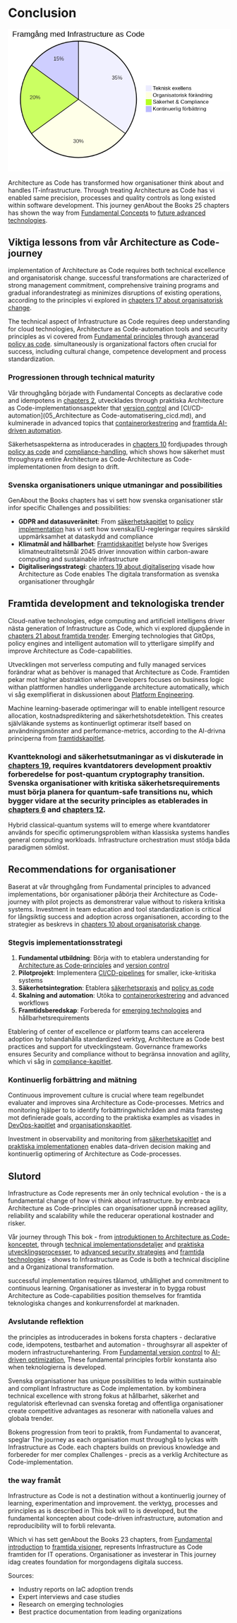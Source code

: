 # Conclusion

![Framgångsnycklar for architecture as code](images/diagram_22_slutsats.png)

Architecture as Code has transformed how organisationer think about and handles IT-infrastructure. Through treating Architecture as Code has vi enabled same precision, processes and quality controls as long existed within software development. This journey genAbout the Books 25 chapters has shown the way from [Fundamental Concepts](01_inledning.md) to [future advanced technologies](21_framtida_trender.md).

## Viktiga lessons from vår Architecture as Code-journey

implementation of Architecture as Code requires both technical excellence and organisatorisk change. successful transformations are characterized of strong management commitment, comprehensive training programs and gradual inforandestrategi as minimizes disruptions of existing operations, according to the principles vi explored in [chapters 17 about organisatorisk change](17_organisatorisk_forandring.md).

The technical aspect of Infrastructure as Code requires deep understanding for cloud technologies, Architecture as Code-automation tools and security principles as vi covered from [Fundamental principles](02_grundlaggande_principer.md) through [avancerad policy as code](11_policy_sakerhet.md). simultaneously is organizational factors often crucial for success, including cultural change, competence development and process standardization.

### Progressionen through technical maturity

Vår throughgång började with Fundamental Concepts as declarative code and idempotens in [chapters 2](02_grundlaggande_principer.md), utvecklades through praktiska Architecture as Code-implementationsaspekter that [version control](03_versionhantering.md) and [CI/CD-automation](05_Architecture as Code-automatisering_cicd.md), and kulminerade in advanced topics that [containerorkestrering](08_containerisering.md) and [framtida AI-driven automation](21_framtida_trender.md).

Säkerhetsaspekterna as introducerades in [chapters 10](10_sakerhet.md) fordjupades through [policy as code](11_policy_sakerhet.md) and [compliance-handling](12_compliance.md), which shows how säkerhet must throughsyra entire Architecture as Code-Architecture as Code-implementationen from design to drift.

### Svenska organisationers unique utmaningar and possibilities

GenAbout the Books chapters has vi sett how svenska organisationer står infor specific Challenges and possibilities:

- **GDPR and datasuveränitet**: From [säkerhetskapitlet](10_sakerhet.md) to [policy implementation](11_policy_sakerhet.md) has vi sett how svenska/EU-regleringar requires särskild uppmärksamhet at dataskydd and compliance
- **Klimatmål and hållbarhet**: [Framtidskapitlet](21_framtida_trender.md) belyste how Sveriges klimatneutralitetsmål 2045 driver innovation within carbon-aware computing and sustainable infrastructure
- **Digitaliseringsstrategi**: [chapters 19 about digitalisering](19_digitalisering.md) visade how Architecture as Code enables The digitala transformation as svenska organisationer throughgår

## Framtida development and teknologiska trender

Cloud-native technologies, edge computing and artificiell intelligens driver nästa generation of Infrastructure as Code, which vi explored djupgående in [chapters 21 about framtida trender](21_framtida_trender.md). Emerging technologies that GitOps, policy engines and intelligent automation will to ytterligare simplify and improve Architecture as Code-capabilities.

Utvecklingen mot serverless computing and fully managed services forändrar what as behöver is managed that Architecture as Code. Framtiden pekar mot higher abstraktion where Developers focuses on business logic withan plattformen handles underliggande architecture automatically, which vi såg exemplifierat in diskussionen about [Platform Engineering](19_kapitel18.md).

Machine learning-baserade optimeringar will to enable intelligent resource allocation, kostnadsprediktering and säkerhetshotsdetektion. This creates självläkande systems as kontinuerligt optimerar itself based on användningsmönster and performance-metrics, according to the AI-drivna principerna from [framtidskapitlet](19_kapitel18.md).

### Kvantteknologi and säkerhetsutmaningar as vi diskuterade in [chapters 19](19_kapitel18.md), requires kvantdatorers development proaktiv forberedelse for post-quantum cryptography transition. Svenska organisationer with kritiska säkerhetsrequirements must börja planera for quantum-safe transitions nu, which bygger vidare at the security principles as etablerades in [chapters 6](06_kapitel5.md) and [chapters 12](12_kapitel11.md).

Hybrid classical-quantum systems will to emerge where kvantdatorer används for specific optimerungsproblem withan klassiska systems handles general computing workloads. Infrastructure orchestration must stödja båda paradigmen sömlöst.

## Recommendations for organisationer

Baserat at vår throughgång from Fundamental principles to advanced implementations, bör organisationer påbörja their Architecture as Code-journey with pilot projects as demonstrerar value without to riskera kritiska systems. Investment in team education and tool standardization is critical for långsiktig success and adoption across organisationen, according to the strategier as beskrevs in [chapters 10 about organisatorisk change](10_kapitel9.md).

### Stegvis implementationsstrategi

1. **Fundamental utbildning**: Börja with to etablera understanding for [Architecture as Code-principles](02_kapitel1.md) and [version control](03_kapitel2.md)
2. **Pilotprojekt**: Implementera [CI/CD-pipelines](04_kapitel3.md) for smaller, icke-kritiska systems
3. **Säkerhetsintegration**: Etablera [säkerhetspraxis](06_kapitel5.md) and [policy as code](12_kapitel11.md)
4. **Skalning and automation**: Utöka to [containerorkestrering](11_kapitel10.md) and advanced workflows
5. **Framtidsberedskap**: Forbereda for [emerging technologies](19_kapitel18.md) and hållbarhetsrequirements

Etablering of center of excellence or platform teams can accelerera adoption by tohandahålla standardized verktyg, Architecture as Code best practices and support for utvecklingsteam. Governance frameworks ensures Security and compliance without to begränsa innovation and agility, which vi såg in [compliance-kapitlet](14_kapitel13.md).

### Kontinuerlig forbättring and mätning

Continuous improvement culture is crucial where team regelbundet evaluater and improves sina Architecture as Code-processes. Metrics and monitoring hjälper to to identify forbättringwhichråden and mäta framsteg mot definierade goals, according to the praktiska examples as visades in [DevOps-kapitlet](07_kapitel6.md) and [organisationskapitlet](10_kapitel9.md).

Investment in observability and monitoring from [säkerhetskapitlet](06_kapitel5.md) and [praktiska implementationen](08_kapitel7.md) enables data-driven decision making and kontinuerlig optimering of Architecture as Code-processes.

## Slutord

Infrastructure as Code represents mer än only technical evolution - the is a fundamental change of how vi think about infrastructure. by embraca Architecture as Code-principles can organisationer uppnå increased agility, reliability and scalability while the reducerar operational kostnader and risker.

Vår journey through This bok - from [introduktionen to Architecture as Code-konceptet](01_inledning.md), through [technical implementationsdetaljer](02_kapitel1.md) and [praktiska utvecklingsprocesser](03_kapitel2.md), to [advanced security strategies](12_kapitel11.md) and [framtida technologies](19_kapitel18.md) - shows to Infrastructure as Code is both a technical discipline and a Organizational transformation.

successful implementation requires tålamod, uthållighet and commitment to continuous learning. Organisationer as investerar in to bygga robust Architecture as Code-capabilities position themselves for framtida teknologiska changes and konkurrensfordel at marknaden.

### Avslutande reflektion

the principles as introducerades in bokens forsta chapters - declarative code, idempotens, testbarhet and automation - throughsyrar all aspekter of modern infrastructurehantering. From [Fundamental version control](03_kapitel2.md) to [AI-driven optimization](19_kapitel18.md), These fundamental principles forblir konstanta also when teknologierna is developed.

Svenska organisationer has unique possibilities to leda within sustainable and compliant Infrastructure as Code implementation. by kombinera technical excellence with strong fokus at hållbarhet, säkerhet and regulatorisk efterlevnad can svenska foretag and offentliga organisationer create competitive advantages as resonerar with nationella values and globala trender.

Bokens progression from teori to praktik, from Fundamental to avancerat, speglar The journey as each organisation must throughgå to lyckas with Infrastructure as Code. each chapters builds on previous knowledge and forbereder for mer complex Challenges - precis as a verklig Architecture as Code-implementation.

### the way framåt

Infrastructure as Code is not a destination without a kontinuerlig journey of learning, experimentation and improvement. the verktyg, processes and principles as is described in This bok will to is developed, but the fundamental koncepten about code-driven infrastructure, automation and reproducibility will to forbli relevanta.

Which vi has sett genAbout the Books 23 chapters, from [Fundamental introduction](01_inledning.md) to [framtida visioner](19_kapitel18.md), represents Infrastructure as Code framtiden for IT operations. Organisationer as investerar in This journey idag creates foundation for morgondagens digitala success.

Sources:
- Industry reports on IaC adoption trends
- Expert interviews and case studies  
- Research on emerging technologies
- Best practice documentation from leading organizations